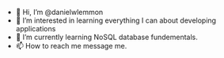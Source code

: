- 👋 Hi, I’m @danielwlemmon
- 👀 I’m interested in learning everything I can about developing applications
- 🌱 I’m currently learning NoSQL database fundementals.
- 📫 How to reach me message me.

<!---
danielwlemmon/danielwlemmon is a ✨ special ✨ repository because its `README.md` (this file) appears on your GitHub profile.
You can click the Preview link to take a look at your changes.
--->
